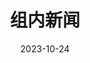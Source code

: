 ---
title: "组内新闻"
date: 2023-10-24
type: landing
# layout: list


design:
    spacing: "6rem"

sections:
  - block: markdown
    id: archive
    content:
      title: 组内新闻
      text: |-
        {{< news-list >}}
---    